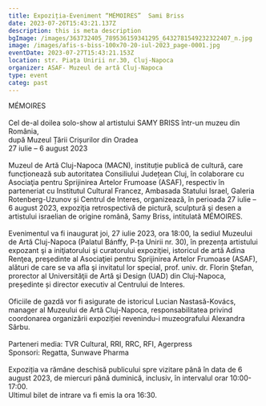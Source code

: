 ```yaml
---
title: Expoziția-Eveniment “MÉMOIRES”  Sami Briss
date: 2023-07-26T15:43:21.137Z
description: this is meta description
bgImage: /images/363732405_789536159341295_6432781549232322407_n.jpg
image: /images/afis-s-biss-100x70-20-iul-2023_page-0001.jpg
eventDate: 2023-07-27T15:43:21.153Z
location: str. Piața Unirii nr.30, Cluj-Napoca
organizer: ASAF- Muzeul de artă Cluj-Napoca
type: event
categ: past
---
```

MÉMOIRES\
\
Cel de-al doilea solo-show al artistului SAMY BRISS într-un muzeu din România,\
după Muzeul Țării Crișurilor din Oradea\
27 iulie – 6 august 2023\
\
Muzeul de Artă Cluj-Napoca (MACN), instituție publică de cultură, care funcționează sub autoritatea Consiliului Județean Cluj, în colaborare cu Asociaţia pentru Sprijinirea Artelor Frumoase (ASAF), respectiv în parteneriat cu Institutul Cultural Francez, Ambasada Statului Israel, Galeria Rotenberg-Uzunov și Centrul de Interes, organizează, în perioada 27 iulie – 6 august 2023, expoziţia retrospectivă de pictură, sculptură şi desen a artistului israelian de origine română, Samy Briss, intitulată MÉMOIRES.\
\
Evenimentul va fi inaugurat joi, 27 iulie 2023, ora 18:00, la sediul Muzeului de Artă Cluj-Napoca (Palatul Bánffy, P-ța Unirii nr. 30), în prezența artistului expozant şi a iniţiatorului şi curatorului expoziţiei, istoricul de artă Adina Renţea, preşedinte al Asociaţiei pentru Sprijinirea Artelor Frumoase (ASAF), alături de care se va afla şi invitatul lor special, prof. univ. dr. Florin Ştefan, prorector al Universităţii de Artă şi Design (UAD) din Cluj-Napoca, președinte și director executiv al Centrului de Interes.\
\
Oficiile de gazdă vor fi asigurate de istoricul Lucian Nastasă-Kovács, manager al Muzeului de Artă Cluj-Napoca, responsabilitatea privind coordonarea organizării expoziției revenindu-i muzeografului Alexandra Sârbu.\
\
Parteneri media: TVR Cultural, RRI, RRC, RFI, Agerpress\
Sponsori: Regatta, Sunwave Pharma\
\
Expoziția va rămâne deschisă publicului spre vizitare până în data de 6 august 2023, de miercuri până duminică, inclusiv, în intervalul orar 10:00-17:00.\
Ultimul bilet de intrare va fi emis la ora 16:30.
